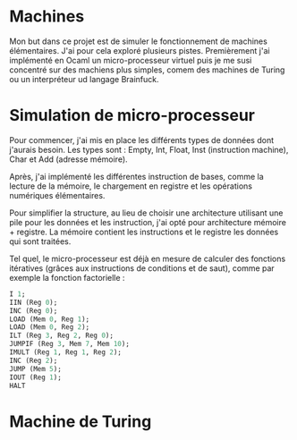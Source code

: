# Machines

Mon but dans ce projet est de simuler le fonctionnement de machines élémentaires. J'ai pour cela exploré plusieurs pistes. Premièrement j'ai implémenté en Ocaml un micro-processeur virtuel puis je me susi concentré sur des machiens plus simples, comem des machines de Turing ou un interpréteur ud langage Brainfuck.

# Simulation de micro-processeur

Pour commencer, j'ai mis en place les différents types de données dont j'aurais besoin. Les types sont : Empty, Int, Float, Inst (instruction machine), Char et Add (adresse mémoire).

Après, j'ai implémenté les différentes instruction de bases, comme la lecture de la mémoire, le chargement en registre et les opérations numériques élémentaires.

Pour simplifier la structure, au lieu de choisir une architecture utilisant une pile pour les données et les instruction, j'ai opté pour architecture mémoire + registre. La mémoire contient les instructions et le registre les données qui sont traitées.

Tel quel, le micro-processeur est déjà en mesure de calculer des fonctions itératives (grâces aux instructions de conditions et de saut), comme par exemple la fonction factorielle :

```ocaml
I 1;
IIN (Reg 0);
INC (Reg 0);
LOAD (Mem 0, Reg 1);
LOAD (Mem 0, Reg 2);
ILT (Reg 3, Reg 2, Reg 0);
JUMPIF (Reg 3, Mem 7, Mem 10);
IMULT (Reg 1, Reg 1, Reg 2);
INC (Reg 2);
JUMP (Mem 5);
IOUT (Reg 1);
HALT
```


# Machine de Turing
